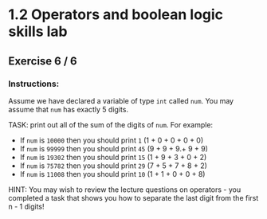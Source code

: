 # 1.2 Operators and boolean logic skills lab
## Exercise 6 / 6
### Instructions:
Assume we have declared a variable of type `int` called `num`. You may assume that `num` has exactly 5 digits.

TASK: print out all of the sum of the digits of `num`. For example:

- If `num` is `10000` then you should print `1` (1 + 0 + 0 + 0 + 0)
- If `num` is `99999` then you should print `45` (9 + 9 + 9.+ 9 + 9)
- If `num` is `19302` then you should print `15` (1 + 9 + 3 + 0 + 2)
- If `num` is `75782` then you should print `29` (7 + 5 + 7 + 8 + 2)
- If `num` is `11008` then you should print `10` (1 + 1 + 0 + 0 + 8)

HINT: You may wish to review the lecture questions on operators - you completed a task that shows you how to separate the last digit from the first n - 1 digits!